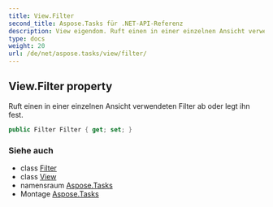```yaml
---
title: View.Filter
second_title: Aspose.Tasks für .NET-API-Referenz
description: View eigendom. Ruft einen in einer einzelnen Ansicht verwendeten Filter ab oder legt ihn fest.
type: docs
weight: 20
url: /de/net/aspose.tasks/view/filter/
---
```

## View.Filter property

Ruft einen in einer einzelnen Ansicht verwendeten Filter ab oder legt ihn fest.

```csharp
public Filter Filter { get; set; }
```

### Siehe auch

* class [Filter](../../filter/)
* class [View](../)
* namensraum [Aspose.Tasks](../../view/)
* Montage [Aspose.Tasks](../../../)


